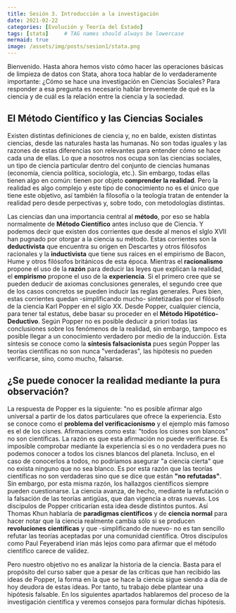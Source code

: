 ```yaml
---
title: Sesión 3. Introducción a la investigación
date: 2021-02-22
categories: [Evolución y Teoría del Estado]
tags: [stata]     # TAG names should always be lowercase
mermaid: true
image: /assets/img/posts/sesion1/stata.png
---
```


Bienvenido. Hasta ahora hemos visto cómo hacer las operaciones básicas de limpieza de datos con Stata, ahora toca hablar de lo verdaderamente importante: ¿Cómo se hace una investigación en Ciencias Sociales? Para responder a esa pregunta es necesario hablar brevemente de qué es la ciencia y de cuál es la relación entre la ciencia y la sociedad.

## El Método Científico y las Ciencias Sociales

Existen distintas definiciones de ciencia y, no en balde, existen distintas ciencias, desde las naturales hasta las humanas. No son todas iguales y las razones de estas diferencias son relevantes para entender cómo se hace cada una de ellas. Lo que a nosotros nos ocupa son las ciencias sociales, un tipo de ciencia particular dentro del conjunto de ciencias humanas (economía, ciencia política, sociología, etc.). Sin embargo, todas ellas tienen algo en común: tienen por objeto **comprender la realidad**. Pero la realidad es algo complejo y este tipo de conocimiento no es el único que tiene este objetivo, así también la filosofía o la teología tratan de entender la realidad pero desde perpectivas y, sobre todo, con metodologías distintas.

Las ciencias dan una importancia central al **método**, por eso se habla normalmente de **Método Científico** antes incluso que de Ciencia. Y podemos decir que existen dos corrientes que desde al menos el slglo XVII han pugnado por otorgar a la ciencia su método. Estas corrientes son la **deductivista** que encuentra su origen en Descartes y otros filósofos racionales y la **inductivista** que tiene sus raices en el empirismo de Bacon, Hume y otros filósofos británicos de esta época.
Mientras el **racionalismo** propone el uso de la **razón** para deducir las leyes que explican la realidad, el **empirismo** propone el uso de la **experiencia**. Si el primero cree que se pueden deducir de axiomas conclusiones generales, el segundo cree que de los casos concretos se pueden inducir las reglas generales. Pues bien, estas corrientes quedan -simplificando mucho- sintetizadas por el filósofo de la ciencia Karl Popper en el siglo XX. Desde Popper, cualquier ciencia, para tener tal estatus, debe basar su proceder en el **Método Hipotético-Deductivo**. Según Popper no es posible deducir a priori todas las conclusiones sobre los fenómenos de la realidad, sin embargo, tampoco es posible llegar a un conocimiento verdadero por medio de la inducción. Esta síntesis se conoce como la **síntesis falsacionista** pues según Popper las teorías científicas no son nunca "verdaderas", las hipótesis no pueden verificarse, sino, como mucho, falsarse.

## ¿Se puede conocer la realidad mediante la pura observación?

La respuesta de Popper es la siguiente: "no es posible afirmar algo universal a partir de los datos particulares que ofrece la experiencia. Esto se conoce como el **problema del verificacionismo** y el ejemplo más famoso es el de los cisnes. Afirmaciones como esta: "todos los cisnes son blancos" no son científicas. La razón es que esta afirmación no puede verificarse. Es imposible comprobar mediante la experiencia si es o no verdadera pues no podemos conocer a todos los cisnes blancos del planeta. Incluso, en el caso de conocerlos a todos, no podríamos asegurar "a ciencia cierta" que no exista ninguno que no sea blanco. Es por esta razón que las teorías científicas no son verdaderas sino que se dice que están **"no refutadas"**. Sin embargo, por esta misma razón, los hallazgos científicos siempre pueden cuestionarse. La ciencia avanza, de hecho, mediante la refutación o la falsación de las teorías antigüas, que dan vigencia a otras nuevas. Los discípulos de Popper criticarían esta idea desde distintos puntos. Así Thomas Khun hablaría de **paradigmas científicos** y de **ciencia normal** para hacer notar que la ciencia realmente cambia sólo si se producen **revoluciones científicas** y que -simplificando de nuevo- no es tan sencillo refutar las teorías aceptadas por una comunidad científica. Otros discípulos como Paul Feyerabend irían más lejos como para afirmar que el método científico carece de validez.

Pero nuestro objetivo no es analizar la historia de la ciencia. Basta para el propósito del curso saber que a pesar de las críticas que han recibido las ideas de Popper, la forma en la que se hace la ciencia sigue siendo a día de hoy deudora de estas ideas. Por tanto, tu trabajo debe plantear una hipótesis falsable. En los siguientes apartados hablaremos del proceso de la investigación científica y veremos consejos para formular dichas hipótesis.


